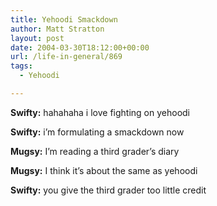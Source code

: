 ```yaml
---
title: Yehoodi Smackdown
author: Matt Stratton
layout: post
date: 2004-03-30T18:12:00+00:00
url: /life-in-general/869
tags:
  - Yehoodi

---
```

**Swifty:** hahahaha i love fighting on yehoodi
  
**Swifty:** i&#8217;m formulating a smackdown now
  
**Mugsy:** I&#8217;m reading a third grader&#8217;s diary
  
**Mugsy:** I think it&#8217;s about the same as yehoodi
  
**Swifty:** you give the third grader too little credit